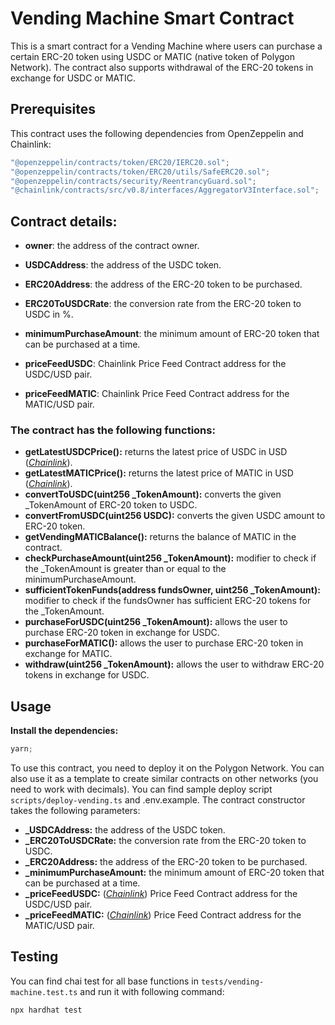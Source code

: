 # Vending Machine Smart Contract

This is a smart contract for a Vending Machine where users can purchase a certain ERC-20 token using USDC or MATIC (native token of Polygon Network). The contract also supports withdrawal of the ERC-20 tokens in exchange for USDC or MATIC.

## Prerequisites

This contract uses the following dependencies from OpenZeppelin and Chainlink:

```typescript
"@openzeppelin/contracts/token/ERC20/IERC20.sol";
"@openzeppelin/contracts/token/ERC20/utils/SafeERC20.sol";
"@openzeppelin/contracts/security/ReentrancyGuard.sol";
"@chainlink/contracts/src/v0.8/interfaces/AggregatorV3Interface.sol";
```

## Contract details:

- **owner**: the address of the contract owner.

- **USDCAddress**: the address of the USDC token.

- **ERC20Address**: the address of the ERC-20 token to be purchased.

- **ERC20ToUSDCRate**: the conversion rate from the ERC-20 token to USDC in %.

- **minimumPurchaseAmount**: the minimum amount of ERC-20 token that can be purchased at a time.

- **priceFeedUSDC**: Chainlink Price Feed Contract address for the USDC/USD pair.

- **priceFeedMATIC**: Chainlink Price Feed Contract address for the MATIC/USD pair.

### The contract has the following functions:

- **getLatestUSDCPrice():** returns the latest price of USDC in USD ([_Chainlink_](https://docs.chain.link/data-feeds/price-feeds/addresses)).
- **getLatestMATICPrice():** returns the latest price of MATIC in USD ([_Chainlink_](https://docs.chain.link/data-feeds/price-feeds/addresses)).
- **convertToUSDC(uint256 \_TokenAmount):** converts the given \_TokenAmount of ERC-20 token to USDC.
- **convertFromUSDC(uint256 USDC):** converts the given USDC amount to ERC-20 token.
- **getVendingMATICBalance():** returns the balance of MATIC in the contract.
- **checkPurchaseAmount(uint256 \_TokenAmount):** modifier to check if the \_TokenAmount is greater than or equal to the minimumPurchaseAmount.
- **sufficientTokenFunds(address fundsOwner, uint256 \_TokenAmount):** modifier to check if the fundsOwner has sufficient ERC-20 tokens for the \_TokenAmount.
- **purchaseForUSDC(uint256 \_TokenAmount):** allows the user to purchase ERC-20 token in exchange for USDC.
- **purchaseForMATIC():** allows the user to purchase ERC-20 token in exchange for MATIC.
- **withdraw(uint256 \_TokenAmount):** allows the user to withdraw ERC-20 tokens in exchange for USDC.

## Usage

**Install the dependencies:**

```typescript
yarn;
```

To use this contract, you need to deploy it on the Polygon Network. You can also use it as a template to create similar contracts on other networks (you need to work with decimals).
You can find sample deploy script `scripts/deploy-vending.ts` and .env.example. The contract constructor takes the following parameters:

- **\_USDCAddress:** the address of the USDC token.
- **\_ERC20ToUSDCRate:** the conversion rate from the ERC-20 token to USDC.
- **\_ERC20Address:** the address of the ERC-20 token to be purchased.
- **\_minimumPurchaseAmount:** the minimum amount of ERC-20 token that can be purchased at a time.
- **\_priceFeedUSDC:** ([_Chainlink_](https://docs.chain.link/data-feeds/price-feeds/addresses)) Price Feed Contract address for the USDC/USD pair.
- **\_priceFeedMATIC:** ([_Chainlink_](https://docs.chain.link/data-feeds/price-feeds/addresses)) Price Feed Contract address for the MATIC/USD pair.

## Testing

You can find chai test for all base functions in `tests/vending-machine.test.ts` and run it with following command:

```typescript
npx hardhat test
```
